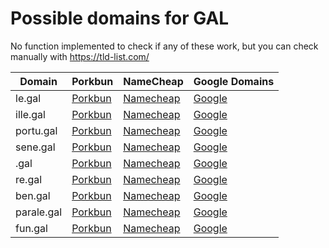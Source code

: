 # Possible domains for GAL

No function implemented to check if any of these work, but you can check manually with https://tld-list.com/

| Domain | Porkbun | NameCheap | Google Domains |
|---|---|---|---|
| le.gal | [Porkbun](https://porkbun.com/checkout/search?prb=e814663da1&tlds=&idnLanguage=&search=search&q=le.gal) | [Namecheap](https://www.namecheap.com/domains/registration/results/?domain=le.gal) | [Google](https://domains.google.com/registrar/search?searchTerm=le.gal) |
| ille.gal | [Porkbun](https://porkbun.com/checkout/search?prb=e814663da1&tlds=&idnLanguage=&search=search&q=ille.gal) | [Namecheap](https://www.namecheap.com/domains/registration/results/?domain=ille.gal) | [Google](https://domains.google.com/registrar/search?searchTerm=ille.gal) |
| portu.gal | [Porkbun](https://porkbun.com/checkout/search?prb=e814663da1&tlds=&idnLanguage=&search=search&q=portu.gal) | [Namecheap](https://www.namecheap.com/domains/registration/results/?domain=portu.gal) | [Google](https://domains.google.com/registrar/search?searchTerm=portu.gal) |
| sene.gal | [Porkbun](https://porkbun.com/checkout/search?prb=e814663da1&tlds=&idnLanguage=&search=search&q=sene.gal) | [Namecheap](https://www.namecheap.com/domains/registration/results/?domain=sene.gal) | [Google](https://domains.google.com/registrar/search?searchTerm=sene.gal) |
| .gal | [Porkbun](https://porkbun.com/checkout/search?prb=e814663da1&tlds=&idnLanguage=&search=search&q=.gal) | [Namecheap](https://www.namecheap.com/domains/registration/results/?domain=.gal) | [Google](https://domains.google.com/registrar/search?searchTerm=.gal) |
| re.gal | [Porkbun](https://porkbun.com/checkout/search?prb=e814663da1&tlds=&idnLanguage=&search=search&q=re.gal) | [Namecheap](https://www.namecheap.com/domains/registration/results/?domain=re.gal) | [Google](https://domains.google.com/registrar/search?searchTerm=re.gal) |
| ben.gal | [Porkbun](https://porkbun.com/checkout/search?prb=e814663da1&tlds=&idnLanguage=&search=search&q=ben.gal) | [Namecheap](https://www.namecheap.com/domains/registration/results/?domain=ben.gal) | [Google](https://domains.google.com/registrar/search?searchTerm=ben.gal) |
| parale.gal | [Porkbun](https://porkbun.com/checkout/search?prb=e814663da1&tlds=&idnLanguage=&search=search&q=parale.gal) | [Namecheap](https://www.namecheap.com/domains/registration/results/?domain=parale.gal) | [Google](https://domains.google.com/registrar/search?searchTerm=parale.gal) |
| fun.gal | [Porkbun](https://porkbun.com/checkout/search?prb=e814663da1&tlds=&idnLanguage=&search=search&q=fun.gal) | [Namecheap](https://www.namecheap.com/domains/registration/results/?domain=fun.gal) | [Google](https://domains.google.com/registrar/search?searchTerm=fun.gal) |
